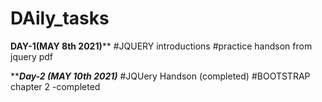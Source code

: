# DAily_tasks

********************DAY-1(MAY 8th 2021)**********************
#JQUERY introductions
#practice handson from jquery pdf


*******************Day-2 (MAY 10th 2021)*****************
#JQUery Handson (completed)
#BOOTSTRAP chapter 2 -completed
